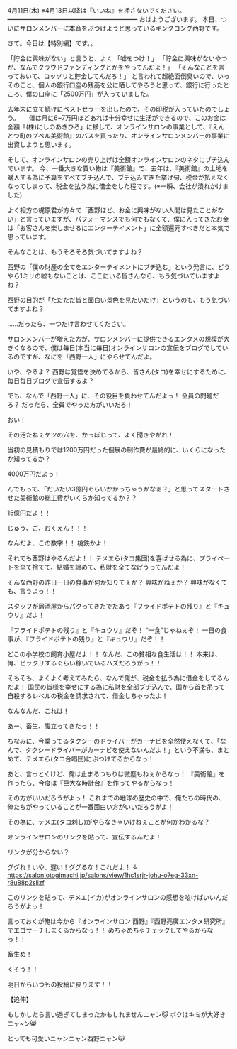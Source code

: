 4月11日(木) ※4月13日以降は『いいね』を押さないでください。
━━━━━━━━━━━━━━━━━━━━━
おはようございます。
本日、ついにサロンメンバーに本音をぶつけようと思っているキングコング西野です。

さて。今日は【特別編】です。。
　

「貯金に興味がない」と言うと、よく
「嘘をつけ！」
「貯金に興味がないやつが、なんでクラウドファンディングとかをやってんだよ！」
「そんなことを言っておいて、コッソリと貯金してんだろ！」
と言われて超絶面倒臭いので、いっそのこと、個人の銀行口座の残高を公に晒してやろうと思って、銀行に行ったところ、僕の口座に「2500万円」が入っていました。

去年末に立て続けにベストセラーを出したので、その印税が入っていたのでしょう。
　
僕は月に6~7万円ほどあれば十分幸せに生活ができるので、このお金は全額「(株)にしのあきひろ」に移して、オンラインサロンの事業として、『えんとつ町のプペル美術館』のバスを買ったり、オンラインサロンメンバーの事業に出資しようと思います。

そして、オンラインサロンの売り上げは全額オンラインサロンのネタにブチ込んでいます。
今、一番大きな買い物は『美術館』で、去年は、『美術館』の土地を購入する為に予算をすべてブチ込んで、ブチ込みすぎた挙げ句、税金が払えなくなってしまって、税金を払う為に借金をした程です。(※一瞬、会社が潰れかけました)

よく相方の梶原君が方々で「西野ほど、お金に興味がない人間は見たことがない」と言っていますが、パフォーマンスでも何でもなくて、僕に入ってきたお金は「お客さんを楽しませるにエンターテイメント」に全額還元すべきだと本気で思っています。

そんなことは、もうそろそろ気づいてますよね？

西野の「僕の財産の全てをエンターテイメントにブチ込む」という発言に、どうやら1ミリの嘘もないことは、ここにいる皆さんなら、もう気づいていますよね？

西野の目的が「ただただ皆と面白い景色を見たいだけ」というのも、もう気づいてますよね？

……だったら、一つだけ言わせてください。

サロンメンバーが増えた方が、サロンメンバーに提供できるエンタメの規模が大きくなるので、僕は毎日(本当に毎日)オンラインサロンの宣伝をブログでしているのですが、なにを「西野一人」にやらせてんだよ。

いや、やるよ？
西野は覚悟を決めてるから、皆さん(タコ)を幸せにするために、毎日毎日ブログで宣伝するよ？

でも、なんで「西野一人」に、その役目を負わせてんだよっ！
全員の問題だろ？
だったら、全員でやった方がいいだろ！

おい！

その汚たねぇケツの穴を、かっぽじって、よく聞きやがれ！

当初の見積もりでは1200万円だった個展の制作費が最終的に、いくらになったか知ってるか？

4000万円だよっ！

んでもって、「だいたい3億円ぐらいかかっちゃうかなぁ？」と思ってスタートさせた美術館の総工費がいくらか知ってるか？？

15億円だよ！！

じゅう、ご、おくえん！！！

なんだよ、この数字！！
桃鉄かよ！

それでも西野はやるんだよ！！
テメエら(タコ集団)を喜ばせる為に、プライベートを全て捨てて、結婚を諦めて、私財を全てなげうってんだよ！

そんな西野の昨日一日の食事が何か知りてぇか？
興味がねぇか？
興味がなくても、言うよっ！！

スタッフが居酒屋からパクってきたでたあう『フライドポテトの残り』と『キュウリ』だよ！

『フライドポテトの残り』と『キュウリ』だぞ！
“一食”じゃねぇぞ！
一日の食事が、『フライドポテトの残り』と『キュウリ』だぞ！！

どこの小学校の飼育小屋だよ！！
なんだ、この貧相な食生活は！！
本来は、俺、ビックリするぐらい稼いでいるハズだろうがっ！！

そもそも、よくよく考えてみたら、なんで俺が、税金を払う為に借金をしてるんだよ！
国民の皆様を幸せにする為に私財を全部ブチ込んで、国から首を吊って自殺するレベルの税金を請求されて、借金しちゃったよ！

なんなんだ、これは！

あー、畜生、腹立ってきたっ！！

ちなみに、今乗ってるタクシーのドライバーがカーナビを全然使えなくて、「なんで、タクシードライバーがカーナビを使えないんだよ！」という不満も、まとめて、テメエら(タコ合唱団)にぶつけてるからなっ！

あと、言っとくけど、俺は止まるつもりは微塵もねぇからなっ！
『美術館』を作ったら、今度は『巨大な時計台』を作ってやるからなっ！

その方がいいだろうがよっ！
これまでの地球の歴史の中で、俺たちの時代の、俺たちがやっていることが一番面白い方がいいだろうがよ！

その為に、テメエ(タコ刺し)がやらなきゃいけねぇことが何かわかるな？

オンラインサロンのリンクを貼って、宣伝するんだよ！

リンクが分からない？

ググれ！いや、遅い！ググるな！これだよ！
↓
https://salon.otogimachi.jp/salons/view/1hc1srjr-johu-o7eg-33xn-r8u88p2slizf

このリンクを貼って、テメエ(イカ)がオンラインサロンの感想を呟けばいいんだろうがよっ！

言っておくが俺は今から『オンラインサロン 西野』『西野亮廣エンタメ研究所』でエゴサーチしまくるからなっ！！
めちゃめちゃチェックしてやるからなっ！！

畜生め！

くそう！！

明日からいつもの投稿に戻ります！！

【追伸】

もしかしたら言い過ぎてしまったかもしれませんニャン🐱
ボクはキミが大好きニャ~ン😸

とっても可愛いニャンニャン西野ニャン🐱
